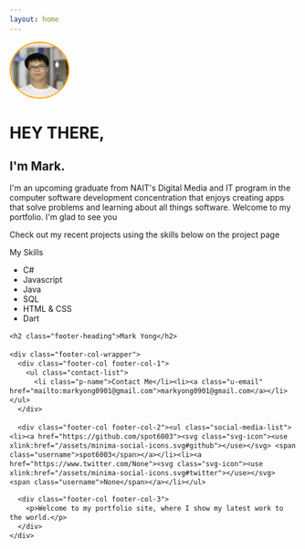 ```yaml
---
layout: home
---
```


<img src='img/mark.jpg' style='border-radius: 50%;width:20%;border:2px solid orange'>

<h1>HEY THERE,</h1>
<h2>I'm Mark.</h2>
<p>I'm an upcoming graduate from NAIT's Digital Media and IT program in the computer software development concentration that enjoys creating apps that solve problems and learning about all things software.
Welcome to my portfolio. I'm glad to see you</p>


<p>Check out my recent projects using the skills below on the project page</p>


<p>My Skills</p>
<ul>
    <li>C#</li>
    <li>Javascript</li>
    <li>Java</li>
    <li>SQL</li>
    <li>HTML & CSS</li>
    <li>Dart</li>
</ul>

<footer class="site-footer h-card">
  <data class="u-url" href="/"></data>

  <div class="wrapper">

    <h2 class="footer-heading">Mark Yong</h2>

    <div class="footer-col-wrapper">
      <div class="footer-col footer-col-1">
        <ul class="contact-list">
          <li class="p-name">Contact Me</li><li><a class="u-email" href="mailto:markyong0901@gmail.com">markyong0901@gmail.com</a></li></ul>
      </div>

      <div class="footer-col footer-col-2"><ul class="social-media-list"><li><a href="https://github.com/spot6003"><svg class="svg-icon"><use xlink:href="/assets/minima-social-icons.svg#github"></use></svg> <span class="username">spot6003</span></a></li><li><a href="https://www.twitter.com/None"><svg class="svg-icon"><use xlink:href="/assets/minima-social-icons.svg#twitter"></use></svg> <span class="username">None</span></a></li></ul>
</div>

      <div class="footer-col footer-col-3">
        <p>Welcome to my portfolio site, where I show my latest work to the world.</p>
      </div>
    </div>

  </div>

</footer>
